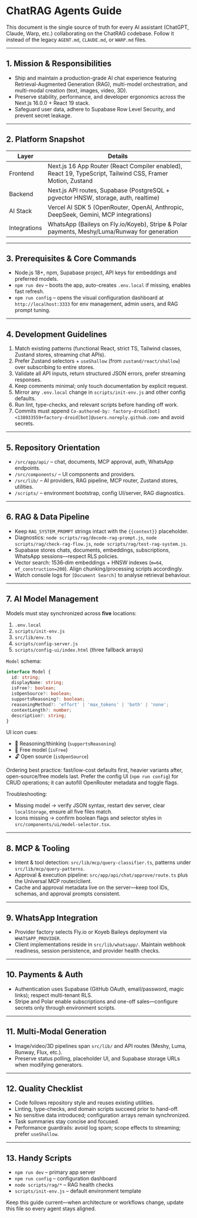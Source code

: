 # ChatRAG Agents Guide

This document is the single source of truth for every AI assistant (ChatGPT, Claude, Warp, etc.) collaborating on the ChatRAG codebase. Follow it instead of the legacy `AGENT.md`, `CLAUDE.md`, or `WARP.md` files.

---

## 1. Mission & Responsibilities
- Ship and maintain a production-grade AI chat experience featuring Retrieval-Augmented Generation (RAG), multi-model orchestration, and multi-modal creation (text, images, video, 3D).
- Preserve stability, performance, and developer ergonomics across the Next.js 16.0.0 + React 19 stack.
- Safeguard user data, adhere to Supabase Row Level Security, and prevent secret leakage.

---

## 2. Platform Snapshot
| Layer | Details |
| --- | --- |
| Frontend | Next.js 16 App Router (React Compiler enabled), React 19, TypeScript, Tailwind CSS, Framer Motion, Zustand |
| Backend | Next.js API routes, Supabase (PostgreSQL + pgvector HNSW, storage, auth, realtime) |
| AI Stack | Vercel AI SDK 5 (OpenRouter, OpenAI, Anthropic, DeepSeek, Gemini, MCP integrations) |
| Integrations | WhatsApp (Baileys on Fly.io/Koyeb), Stripe & Polar payments, Meshy/Luma/Runway for generation |

---

## 3. Prerequisites & Core Commands
- Node.js 18+, npm, Supabase project, API keys for embeddings and preferred models.
- `npm run dev` – boots the app, auto-creates `.env.local` if missing, enables fast refresh.
- `npm run config` – opens the visual configuration dashboard at `http://localhost:3333` for env management, admin users, and RAG prompt tuning.

---

## 4. Development Guidelines
1. Match existing patterns (functional React, strict TS, Tailwind classes, Zustand stores, streaming chat APIs).
2. Prefer Zustand selectors + `useShallow` (from `zustand/react/shallow`) over subscribing to entire stores.
3. Validate all API inputs, return structured JSON errors, prefer streaming responses.
4. Keep comments minimal; only touch documentation by explicit request.
5. Mirror any `.env.local` change in `scripts/init-env.js` and other config defaults.
6. Run lint, type-checks, and relevant scripts before handing off work.
7. Commits must append `Co-authored-by: factory-droid[bot] <138933559+factory-droid[bot]@users.noreply.github.com>` and avoid secrets.

---

## 5. Repository Orientation
- `/src/app/api/` – chat, documents, MCP approval, auth, WhatsApp endpoints.
- `/src/components/` – UI components and providers.
- `/src/lib/` – AI providers, RAG pipeline, MCP router, Zustand stores, utilities.
- `/scripts/` – environment bootstrap, config UI/server, RAG diagnostics.

---

## 6. RAG & Data Pipeline
- Keep `RAG_SYSTEM_PROMPT` strings intact with the `{{context}}` placeholder.
- Diagnostics: `node scripts/rag/decode-rag-prompt.js`, `node scripts/rag/check-rag-flow.js`, `node scripts/rag/test-rag-system.js`.
- Supabase stores chats, documents, embeddings, subscriptions, WhatsApp sessions—respect RLS policies.
- Vector search: 1536‑dim embeddings + HNSW indexes (`m=64`, `ef_construction=200`). Align chunking/processing scripts accordingly.
- Watch console logs for `[Document Search]` to analyse retrieval behaviour.

---

## 7. AI Model Management
Models must stay synchronized across **five** locations:
1. `.env.local`
2. `scripts/init-env.js`
3. `src/lib/env.ts`
4. `scripts/config-server.js`
5. `scripts/config-ui/index.html` (three fallback arrays)

`Model` schema:
```ts
interface Model {
  id: string;
  displayName: string;
  isFree?: boolean;
  isOpenSource?: boolean;
  supportsReasoning?: boolean;
  reasoningMethod?: 'effort' | 'max_tokens' | 'both' | 'none';
  contextLength?: number;
  description?: string;
}
```

UI icon cues:
- 🧠 Reasoning/thinking (`supportsReasoning`)
- 🎁 Free model (`isFree`)
- 🔓 Open source (`isOpenSource`)

Ordering best practice: fast/low-cost defaults first, heavier variants after, open-source/free models last. Prefer the config UI (`npm run config`) for CRUD operations; it can autofill OpenRouter metadata and toggle flags.

Troubleshooting:
- Missing model → verify JSON syntax, restart dev server, clear `localStorage`, ensure all five files match.
- Icons missing → confirm boolean flags and selector styles in `src/components/ui/model-selector.tsx`.

---

## 8. MCP & Tooling
- Intent & tool detection: `src/lib/mcp/query-classifier.ts`, patterns under `src/lib/mcp/query-patterns`.
- Approval & execution pipeline: `src/app/api/chat/approve/route.ts` plus the Universal MCP router/client.
- Cache and approval metadata live on the server—keep tool IDs, schemas, and approval prompts consistent.

---

## 9. WhatsApp Integration
- Provider factory selects Fly.io or Koyeb Baileys deployment via `WHATSAPP_PROVIDER`.
- Client implementations reside in `src/lib/whatsapp/`. Maintain webhook readiness, session persistence, and provider health checks.

---

## 10. Payments & Auth
- Authentication uses Supabase (GitHub OAuth, email/password, magic links); respect multi-tenant RLS.
- Stripe and Polar enable subscriptions and one-off sales—configure secrets only through environment scripts.

---

## 11. Multi-Modal Generation
- Image/video/3D pipelines span `src/lib/` and API routes (Meshy, Luma, Runway, Flux, etc.).
- Preserve status polling, placeholder UI, and Supabase storage URLs when modifying generators.

---

## 12. Quality Checklist
- Code follows repository style and reuses existing utilities.
- Linting, type-checks, and domain scripts succeed prior to hand-off.
- No sensitive data introduced; configuration arrays remain synchronized.
- Task summaries stay concise and focused.
- Performance guardrails: avoid log spam; scope effects to streaming; prefer `useShallow`.

---

## 13. Handy Scripts
- `npm run dev` – primary app server
- `npm run config` – configuration dashboard
- `node scripts/rag/*` – RAG health checks
- `scripts/init-env.js` – default environment template

Keep this guide current—when architecture or workflows change, update this file so every agent stays aligned.

